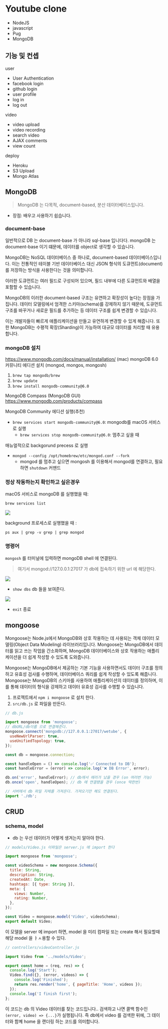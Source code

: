 # Youtube clone

- NodeJS
- javascript
- Pug
- MongoDB

## 기능 및 컨셉

user

- User Authentication
- facebook login
- github login
- user profile
- log in
- log out

video

- video upload
- video recording
- search video
- AJAX comments
- view count

deploy

- Heroku
- S3 Upload
- Mongo Atlas

## MongoDB

> MongoDB 는 다목적, document-based, 분산 데이터베이스입니다.

- 장점: 배우고 사용하기 쉽습니다.

### document-base

일반적으로 DB 는 document-base 가 아니라 sql-base 입니다다.
mongoDB 는 document-base 이기 떄문에, 데이터를 object로 생각할 수 있습니다.

MongoDB는 NoSQL 데이터베이스 중 하나로, document-based 데이터베이스입니다. 이는 전통적인 테이블 기반 데이터베이스 대신 JSON 형식의 도큐먼트(document)를 저장하는 방식을 사용한다는 것을 의미합니다.

이러한 도큐먼트는 여러 필드로 구성되어 있으며, 필드 내부에 다른 도큐먼트와 배열을 포함할 수 있습니다.

MongoDB의 이러한 document-based 구조는 유연하고 확장성이 높다는 장점을 가집니다. 데이터 모델링에서 엄격한 스키마(schema)를 강제하지 않기 때문에, 도큐먼트 구조를 바꾸거나 새로운 필드를 추가하는 등 데이터 구조를 쉽게 변경할 수 있습니다.

이는 개발자들이 빠르게 애플리케이션을 만들고 유연하게 변경할 수 있게 해줍니다. 또한 MongoDB는 수평적 확장(Sharding)이 가능하여 대규모 데이터를 처리할 때 유용합니다.

### mongoDB 설치

https://www.mongodb.com/docs/manual/installation/
(mac)
mongoDB 6.0 커뮤니티 에디션 설치 (mongod, mongos, mongosh)

1. `brew tap mongodb/brew`
2. `brew update`
3. `brew install mongodb-community@6.0`

MongoDB Compass (MongoDB GUI)
https://www.mongodb.com/products/compass

MongoDB Community 에디션 실행(추천)

- `brew services start mongodb-community@6.0`: mongodb를 macOS 서비스로 실행
  - `brew services stop mongodb-community@6.0`: 멈추고 싶을 때

매뉴얼적으로 backgorund precess 로 실행

- `mongod --config /opt/homebrew/etc/mongod.conf --fork`
  - mongod 를 멈추고 싶으면 mongosh 를 이용해서 mongod를 연결하고, 필요하면 `shutdown` 커맨드

### 정상 작동하는지 확인하고 싶은경우

macOS 서비스로 mongoDB 를 실행했을 때:

```
brew services list
```

![](readMeImages/2023-03-03-13-17-22.png)

background 프로세스로 실행했을 때 :

```
ps aux | grep -v grep | grep mongod
```

### 명령어

`mongosh` 를 터미널에 입력하면 mongoDB shell 에 연결된다.

> 여기서 mongod://127.0.0.1:27017 가 db에 접속하기 위한 url 에 해당한다.

![](readMeImages/2023-03-03-13-25-17.png)

- `show dbs` db 들을 보여준다.

![](readMeImages/2023-03-03-13-26-16.png)

- `exit` 종료

## mongoose

Mongoose는 Node.js에서 MongoDB와 상호 작용하는 데 사용되는 객체 데이터 모델링(Object Data Modeling) 라이브러리입니다. Mongoose는 MongoDB에서 데이터를 읽고 쓰는 작업을 간소화하며, MongoDB 데이터베이스와 상호 작용하는 애플리케이션을 더 쉽게 작성할 수 있도록 도와줍니다.

Mongoose는 MongoDB에서 제공하는 기본 기능을 사용하면서도 데이터 구조를 정의하고 유효성 검사를 수행하며, 데이터베이스 쿼리를 쉽게 작성할 수 있도록 해줍니다. Mongoose는 MongoDB의 스키마를 사용하여 애플리케이션의 데이터를 정의하며, 이를 통해 데이터의 형식을 강제하고 데이터 유효성 검사를 수행할 수 있습니다.

1. 프로젝트에서 `npm i mongoose` 로 설치 한다.
2. `src/db.js` 로 파일을 만든다.

```js
// db.js

import mongoose from 'mongoose';
// dbURL/db이름 으로 연결해준다.
mongoose.connect('mongodb://127.0.0.1:27017/wetube', {
  useNewUrlParser: true,
  useUnifiedTopology: true,
});

const db = mongoose.connection;

const handleOpen = () => console.log('✅ Connected to DB');
const handleError = (error) => console.log('❌ DB Error', error);

db.on('error', handleError); // db에서 에러가 났을 경우 (on 여러번 가능)
db.once('open', handleOpen); // db 에 연결됐을 경우 (once 딱한번)
```

```js
// 서버에서 db 파일 자체를 가져온다. 가져오기만 해도 연결된다.
import './db';
```

## CRUD

### schema, model

- db 는 우선 데이터가 어떻게 생겨는지 알아야 한다.

```js
// models/Video.js 이파일은 server.js 에 import 한다

import mongoose from 'mongoose';

const videoSchema = new mongoose.Schema({
  title: String,
  description: String,
  createdAt: Date,
  hashtags: [{ type: String }],
  meta: {
    views: Number,
    rating: Number,
  },
});

const Video = mongoose.model('Video', videoSchema);
export default Video;
```

이 모델을 server 에 import 하면, model 을 미리 컴파일 또는 create 해서 필요할때 해당 model 을 ㅏㅅ용할 수 있다.

```js
// controllers/videoController.js

import Video from '../models/Video';

export const home = (req, res) => {
  console.log('Start');
  Video.find({}, (error, videos) => {
    console.log('Finished');
    return res.render('home', { pageTitle: 'Home', videos });
  });
  console.log('I finish first');
};
```

이 코드는 db 의 Video 데이터를 찾는 코드입니다..
검색하고 나면 콜백 함수인 `(error, video) => {...}`가 실행됩니다.
즉 db에서 video 를 검색한 뒤에, 그 데이터와 함꼐 home 을 랜더링 하는 코드를 의미합니다.
